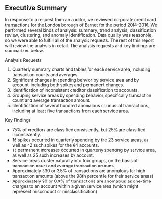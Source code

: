 
## Executive Summary

In response to a request from an auditor, we reviewed corporate credit card transactions for the London borough of Barnet for the period 2014-2016. We performed several kinds of analysis: summary, trend analysis, classification review, clustering, and anomaly identification. Data quality was reasonble, so we were able to fulfill all of the analysis requests. The rest of this report will review the analysis in detail. The analysis requests and key findings are summarized below.

Analysis Requests
1. Quarterly summary charts and tables for each service area, including transaction counts and averages.
2. Significant changes in spending behvior by service area and by account, including both spikes and permanent changes.
3. Identification of inconsistent creditor classification to accounts.
4. Grouping service areas by spending behavior, specifically transaction count and average transaction amount.
5. Identification of several hundred anomalous or unusual transactions, including at least five transactions from each service area.

Key Findings
* 75% of creditors are classified consistently, but 25% are classified inconsistently.
* 16 spikes occurred in quarterly spending by the 23 service areas, as well as 42 such spikes for the 64 accounts.
* 13 permanent increases occurred in quarterly spending by service area, as well as 25 such increases by account.
* Service areas cluster naturally into four groups, on the basis of transaction count and average transaction amount.
* Approximately 330 or 3.5% of transactions are anomalous for high transaction amounts (above the 98th percentile for their service areas)
* Approximately 90 or 0.9% of transactions are anomalous as one-time charges to an account within a given service area (which might represent misconduct or misclassification)
